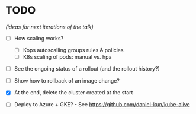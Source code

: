 # TODO

*(ideas for next iterations of the talk)*

- [ ] How scaling works?
  - [ ] Kops autoscalling groups rules & policies
  - [ ] K8s scaling of pods: manual vs. hpa
- [ ] See the ongoing status of a rollout (and the rollout history?)
- [ ] Show how to rollback of an image change?
- [x] At the end, delete the cluster created at the start
- [ ] Deploy to Azure + GKE?
      - See https://github.com/daniel-kun/kube-alive


